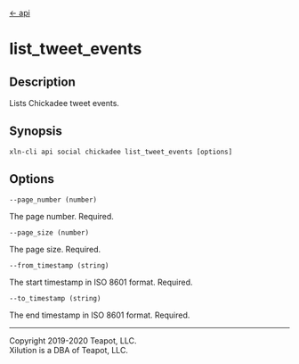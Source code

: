 [<- api](../../../api/index.md)

# list_tweet_events

## Description

Lists Chickadee tweet events.

## Synopsis

```
xln-cli api social chickadee list_tweet_events [options]
```

## Options

`--page_number (number)`

The page number. Required.

`--page_size (number)`

The page size. Required.

`--from_timestamp (string)`

The start timestamp in ISO 8601 format. Required.

`--to_timestamp (string)`

The end timestamp in ISO 8601 format. Required.

---
Copyright 2019-2020 Teapot, LLC.  
Xilution is a DBA of Teapot, LLC.

